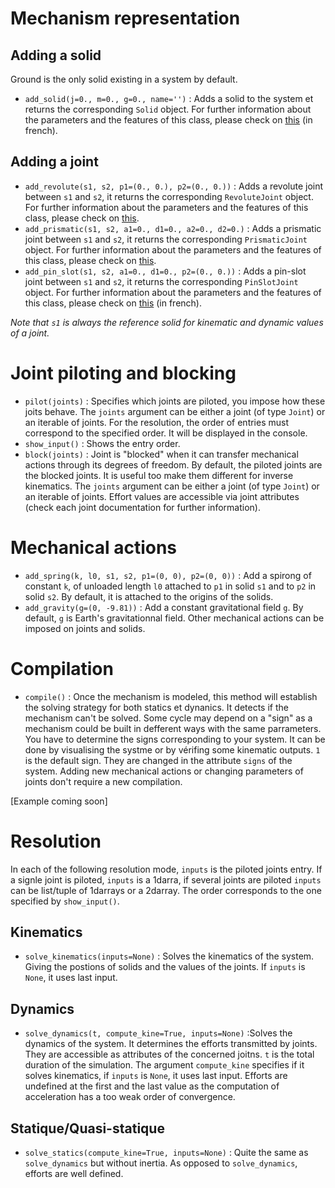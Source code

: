 # Mechanism representation
## Adding a solid

Ground is the only solid existing in a system by default.

- `add_solid(j=0., m=0., g=0., name='')` : Adds a solid to the system et returns the corresponding `Solid` object. 
For further information about the parameters and the features of this class, please check on [this](https://github.com/valentin-burillier/kinepy/blob/main/docs/Solid.md) (in french).

## Adding a joint

- `add_revolute(s1, s2, p1=(0., 0.), p2=(0., 0.))` : Adds a revolute joint between `s1` and `s2`, it returns the corresponding `RevoluteJoint` object. 
For further information about the parameters and the features of this class, please check on [this](https://github.com/valentin-burillier/kinepy/blob/main/doc_EN/Revolute.md).
- `add_prismatic(s1, s2, a1=0., d1=0., a2=0., d2=0.)` : Adds a prismatic joint between `s1` and `s2`, it returns the corresponding `PrismaticJoint` object. 
For further information about the parameters and the features of this class, please check on [this](https://github.com/valentin-burillier/kinepy/blob/main/doc_EN/Prismatic.md).
- `add_pin_slot(s1, s2, a1=0., d1=0., p2=(0., 0.))` : Adds a pin-slot joint between `s1` and `s2`, it returns the corresponding `PinSlotJoint` object. 
For further information about the parameters and the features of this class, please check on [this](https://github.com/valentin-burillier/kinepy/blob/main/docs/Pin_slot.md) (in french).

*Note that `s1` is always the reference solid for kinematic and dynamic values of a joint.*

# Joint piloting and blocking

- `pilot(joints)` : Specifies which joints are piloted, you impose how these joits behave. 
The `joints` argument can be either a joint (of type `Joint`) or an iterable of joints. 
For the resolution, the order of entries must correspond to the specified order. It will be displayed in the console.
- `show_input()` : Shows the entry order.
- `block(joints)` : Joint is "blocked" when it can transfer mechanical actions through its degrees of freedom. 
By default, the piloted joints are the blocked joints. It is useful too make them different for inverse kinematics.
The `joints` argument can be either a joint (of type `Joint`) or an iterable of joints. 
Effort values are accessible via joint attributes (check each joint documentation for further information).

# Mechanical actions

- `add_spring(k, l0, s1, s2, p1=(0, 0), p2=(0, 0))` : Add a spirong of constant `k`, of unloaded length `l0` attached to `p1` in solid `s1` and to `p2` in solid `s2`.
By default, it is attached to the origins of the solids.
- `add_gravity(g=(0, -9.81))` : Add a constant gravitational field `g`. By default, `g` is Earth's gravitationnal field.
Other mechanical actions can be imposed on joints and solids.

# Compilation

- `compile()` : Once the mechanism is modeled, this method will establish the solving strategy for both statics et dynanics. 
It detects if the mechanism can't be solved. 
Some cycle may depend on a "sign" as a mechanism could be built in defferent ways with the same parrameters. 
You have to determine the signs corresponding to your system. 
It can be done by visualising the systme or by vérifing some kinematic outputs. 
`1` is the default sign. They are changed in the attribute `signs` of the system. 
Adding new mechanical actions or changing parameters of joints don't require a new compilation. 

[Example coming soon]

# Resolution

In each of the following resolution mode, `inputs` is the piloted joints entry. 
If a signle joint is piloted, `inputs` is a 1darra, if several joints are piloted `inputs` can be list/tuple of 1darrays or a 2darray. 
The order corresponds to the one specified by `show_input()`.

## Kinematics

- `solve_kinematics(inputs=None)` : Solves the kinematics of the system. Giving the postions of solids and the values of the joints.
If `inputs` is `None`, it uses last input.

## Dynamics

- `solve_dynamics(t, compute_kine=True, inputs=None)` :Solves the dynamics of the system. It determines the efforts transmitted by joints.
They are accessible as attributes of the concerned joitns. `t` is the total duration of the simulation. 
The argument `compute_kine` specifies if it solves kinematics, if `inputs` is `None`, it uses last input. 
Efforts are undefined at the first and the last value as the computation of acceleration has a too weak order of convergence.

## Statique/Quasi-statique

- `solve_statics(compute_kine=True, inputs=None)` : Quite the same as `solve_dynamics` but without inertia. As opposed to `solve_dynamics`, efforts are well defined.

